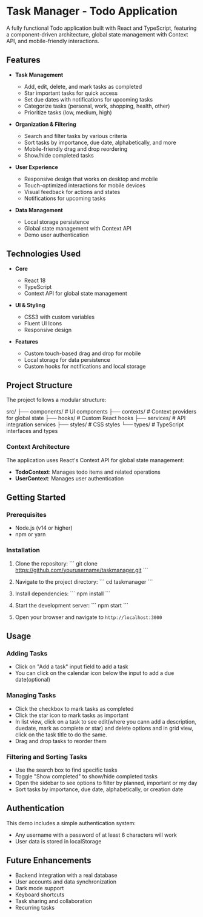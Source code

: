 # Task Manager - Todo Application

A fully functional Todo application built with React and TypeScript, featuring a component-driven architecture, global state management with Context API, and mobile-friendly interactions.

## Features

- **Task Management**

  - Add, edit, delete, and mark tasks as completed
  - Star important tasks for quick access
  - Set due dates with notifications for upcoming tasks
  - Categorize tasks (personal, work, shopping, health, other)
  - Prioritize tasks (low, medium, high)

- **Organization & Filtering**

  - Search and filter tasks by various criteria
  - Sort tasks by importance, due date, alphabetically, and more
  - Mobile-friendly drag and drop reordering
  - Show/hide completed tasks

- **User Experience**

  - Responsive design that works on desktop and mobile
  - Touch-optimized interactions for mobile devices
  - Visual feedback for actions and states
  - Notifications for upcoming tasks

- **Data Management**
  - Local storage persistence
  - Global state management with Context API
  - Demo user authentication

## Technologies Used

- **Core**

  - React 18
  - TypeScript
  - Context API for global state management

- **UI & Styling**

  - CSS3 with custom variables
  - Fluent UI Icons
  - Responsive design

- **Features**
  - Custom touch-based drag and drop for mobile
  - Local storage for data persistence
  - Custom hooks for notifications and local storage

## Project Structure

The project follows a modular structure:

src/
├── components/ # UI components
├── contexts/ # Context providers for global state
├── hooks/ # Custom React hooks
├── services/ # API integration services
├── styles/ # CSS styles
└── types/ # TypeScript interfaces and types

### Context Architecture

The application uses React's Context API for global state management:

- **TodoContext**: Manages todo items and related operations
- **UserContext**: Manages user authentication

## Getting Started

### Prerequisites

- Node.js (v14 or higher)
- npm or yarn

### Installation

1. Clone the repository:
   \`\`\`
   git clone https://github.com/yourusername/taskmanager.git
   \`\`\`

2. Navigate to the project directory:
   \`\`\`
   cd taskmanager
   \`\`\`

3. Install dependencies:
   \`\`\`
   npm install
   \`\`\`

4. Start the development server:
   \`\`\`
   npm start
   \`\`\`

5. Open your browser and navigate to `http://localhost:3000`

## Usage

### Adding Tasks

- Click on "Add a task" input field to add a task
- You can click on the calendar icon below the input to add a due date(optional)

### Managing Tasks

- Click the checkbox to mark tasks as completed
- Click the star icon to mark tasks as important
- In list view, click on a task to see edit(where you cann add a description, duedate, mark as complete or star) and delete options and in grid view, click on the task title to do the same.
- Drag and drop tasks to reorder them

### Filtering and Sorting Tasks

- Use the search box to find specific tasks
- Toggle "Show completed" to show/hide completed tasks
- Open the sidebar to see options to filter by planned, important or my day
- Sort tasks by importance, due date, alphabetically, or creation date

## Authentication

This demo includes a simple authentication system:

- Any username with a password of at least 6 characters will work
- User data is stored in localStorage

## Future Enhancements

- Backend integration with a real database
- User accounts and data synchronization
- Dark mode support
- Keyboard shortcuts
- Task sharing and collaboration
- Recurring tasks
